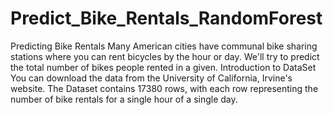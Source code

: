# Predict_Bike_Rentals_RandomForest
Predicting Bike Rentals Many American cities have communal bike sharing stations where you can rent bicycles by the hour or day.  We'll try to predict the total number of bikes people rented in a given.  Introduction to DataSet You can download the data from the University of California, Irvine's website.  The Dataset contains 17380 rows, with each row representing the number of bike rentals for a single hour of a single day.
